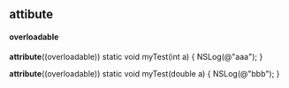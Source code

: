 
## attibute 
#### overloadable
__attribute__((overloadable)) 
static void myTest(int a) {
    NSLog(@"aaa");
}

__attribute__((overloadable))
static void myTest(double a) {
    NSLog(@"bbb");
}